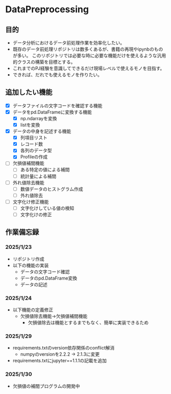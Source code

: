 # DataPreprocessing

## 目的
- データ分析におけるデータ前処理作業を効率化したい。
- 既存のデータ前処理リポジトリは数多くあるが、書籍の再現やipynbのものが多い。
  このリポジトリでは必要な時に必要な機能だけを使えるような汎用的クラスの構築を目標とする。
- これまでのPJ経験を意識してできるだけ現場レベルで使えるモノを目指す。
- できれば、だれでも使えるモノを作りたい。

## 追加したい機能
- [x] データファイルの文字コードを確認する機能
- [x] データをpd.DataFrameに変換する機能
  - [x] np.ndarrayを変換
  - [x] listを変換
- [x] データの中身を記述する機能
  - [x] 列項目リスト
  - [x] レコード数
  - [x] 各列のデータ型
  - [x] Profileの作成
- [ ] 欠損値補間機能
  - [ ] ある特定の値による補間
  - [ ] 統計量による補間
- [ ] 外れ値除去機能
  - [ ] 数値データのヒストグラム作成
  - [ ] 外れ値除去
- [ ] 文字化け修正機能
  - [ ] 文字化けしている値の検知
  - [ ] 文字化けの修正

## 作業備忘録
### 2025/1/23
- リポジトリ作成
- 以下の機能の実装
  - データの文字コード確認
  - データのpd.DataFrame変換
  - データの記述
### 2025/1/24
- 以下機能の定義修正
  - 欠損値除去機能→欠損値補間機能
    - 欠損値除去は機能とするまでもなく、簡単に実装できるため
### 2025/1/29
- requirements.txtのversion依存関係のconflict解消
  - numpyのversionを2.2.2 -> 2.1.3に変更
- requirements.txtにjupyter==1.1.1の記載を追加
### 2025/1/30
- 欠損値の補間プログラムの開発中